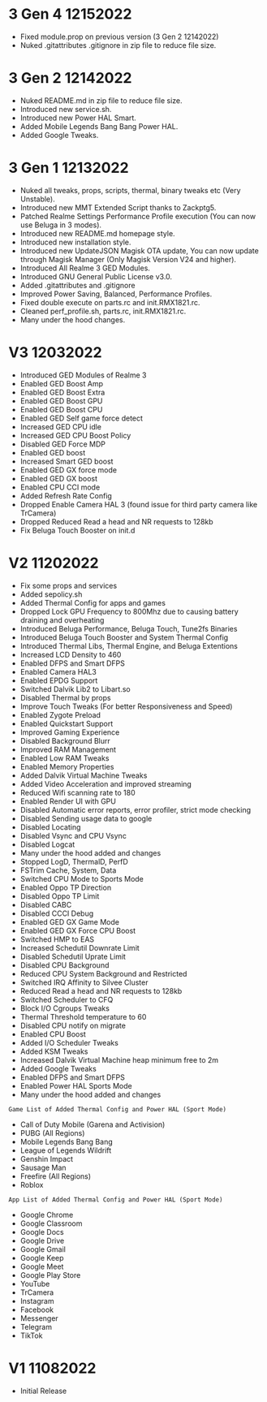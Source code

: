 # 3 Gen 4 12152022
* Fixed module.prop on previous version (3 Gen 2 12142022)
* Nuked .gitattributes .gitignore in zip file to reduce file size.

# 3 Gen 2 12142022
* Nuked README.md in zip file to reduce file size.
* Introduced new service.sh.
* Introduced new Power HAL Smart.
* Added Mobile Legends Bang Bang Power HAL.
* Added Google Tweaks.

# 3 Gen 1 12132022
* Nuked all tweaks, props, scripts, thermal, binary tweaks etc (Very Unstable).
* Introduced new MMT Extended Script thanks to Zackptg5.
* Patched Realme Settings Performance Profile execution (You can now use Beluga in 3 modes).
* Introduced new README.md homepage style.
* Introduced new installation style.
* Introduced new UpdateJSON Magisk OTA update, You can now update through Magisk Manager (Only Magisk Version V24 and higher).
* Introduced All Realme 3 GED Modules.
* Introduced GNU General Public License v3.0.
* Added .gitattributes and .gitignore
* Improved Power Saving, Balanced, Performance Profiles.
* Fixed double execute on parts.rc and init.RMX1821.rc.
* Cleaned perf_profile.sh, parts.rc, init.RMX1821.rc.
* Many under the hood changes.

# V3 12032022
* Introduced GED Modules of Realme 3
* Enabled GED Boost Amp
* Enabled GED Boost Extra
* Enabled GED Boost GPU
* Enabled GED Boost CPU
* Enabled GED Self game force detect
* Increased GED CPU idle
* Increased GED CPU Boost Policy
* Disabled GED Force MDP
* Enabled GED boost
* Increased Smart GED boost
* Enabled GED GX force mode
* Enabled GED GX boost
* Enabled CPU CCI mode
* Added Refresh Rate Config
* Dropped Enable Camera HAL 3 (found issue for third party camera like TrCamera)
* Dropped Reduced Read a head and NR requests to 128kb
* Fix Beluga Touch Booster on init.d

# V2 11202022
* Fix some props and services
* Added sepolicy.sh
* Added Thermal Config for apps and games
* Dropped Lock GPU Frequency to 800Mhz due to causing battery draining and overheating
* Introduced Beluga Performance, Beluga Touch, Tune2fs Binaries
* Introduced Beluga Touch Booster and System Thermal Config
* Introduced Thermal Libs, Thermal Engine, and Beluga Extentions
* Increased LCD Density to 460
* Enabled DFPS and Smart DFPS
* Enabled Camera HAL3
* Enabled EPDG Support
* Switched Dalvik Lib2 to Libart.so
* Disabled Thermal by props
* Improve Touch Tweaks (For better Responsiveness and Speed)
* Enabled Zygote Preload
* Enabled Quickstart Support
* Improved Gaming Experience
* Disabled Background Blurr
* Improved RAM Management
* Enabled Low RAM Tweaks
* Enabled Memory Properties
* Added Dalvik Virtual Machine Tweaks
* Added Video Acceleration and improved streaming
* Reduced Wifi scanning rate to 180
* Enabled Render UI with GPU
* Disabled Automatic error reports, error profiler, strict mode checking
* Disabled Sending usage data to google
* Disabled Locating
* Disabled Vsync and CPU Vsync
* Disabled Logcat
* Many under the hood added and changes
* Stopped LogD, ThermalD, PerfD
* FSTrim Cache, System, Data
* Switched CPU Mode to Sports Mode
* Enabled Oppo TP Direction
* Disabled Oppo TP Limit
* Disabled CABC
* Disabled CCCI Debug
* Enabled GED GX Game Mode
* Enabled GED GX Force CPU Boost
* Switched HMP to EAS
* Increased Schedutil Downrate Limit
* Disabled Schedutil Uprate Limit
* Disabled CPU Background
* Reduced CPU System Background and Restricted
* Switched IRQ Affinity to Silvee Cluster
* Reduced Read a head and NR requests to 128kb
* Switched Scheduler to CFQ
* Block I/O Cgroups Tweaks
* Thermal Threshold temperature to 60
* Disabled CPU notify on migrate
* Enabled CPU Boost
* Added I/O Scheduler Tweaks
* Added KSM Tweaks
* Increased Dalvik Virtual Machine heap minimum free to 2m
* Added Google Tweaks
* Enabled DFPS and Smart DFPS
* Enabled Power HAL Sports Mode
* Many under the hood added and changes

```Game List of Added Thermal Config and Power HAL (Sport Mode)```
* Call of Duty Mobile (Garena and Activision)
* PUBG (All Regions)
* Mobile Legends Bang Bang
* League of Legends Wildrift
* Genshin Impact
* Sausage Man
* Freefire (All Regions)
* Roblox

```App List of Added Thermal Config and Power HAL (Sport Mode)```
* Google Chrome
* Google Classroom
* Google Docs
* Google Drive
* Google Gmail
* Google Keep
* Google Meet
* Google Play Store
* YouTube
* TrCamera
* Instagram
* Facebook
* Messenger
* Telegram
* TikTok

# V1 11082022
* Initial Release
